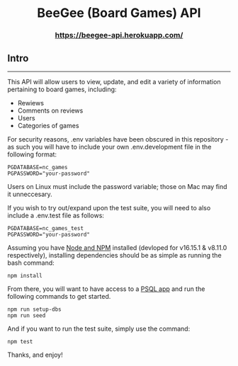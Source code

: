 # <center> BeeGee (Board Games) API </center>

### <center> https://beegee-api.herokuapp.com/ </center>

## Intro
---
This API will allow users to view, update, and edit a variety of information pertaining to board games, including:
- Rewiews
- Comments on reviews
- Users
- Categories of games

For security reasons, .env variables have been obscured in this repository - as such you will have to include your own .env.development file in the following format:

```
PGDATABASE=nc_games
PGPASSWORD="your-password"
```

Users on Linux must include the password variable; those on Mac may find it unneccesary.

If you wish to try out/expand upon the test suite, you will need to also include a .env.test file as follows:

```
PGDATABASE=nc_games_test
PGPASSWORD="your-password"
```

Assuming you have [Node and NPM](https://nodejs.org/) installed (devloped for v16.15.1 & v8.11.0 respectively), installing dependencies should be as simple as running the bash command:
```
npm install
```

From there, you will want to have access to a [PSQL app](https://postgresapp.com/) and run the following commands to get started.
```
npm run setup-dbs
npm run seed
```

And if you want to run the test suite, simply use the command:
```
npm test
```

Thanks, and enjoy!
